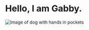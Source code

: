 # <h1>Hello, I am Gabby.</h1>
![Image of dog with hands in pockets](https://upload.wikimedia.org/wikipedia/en/c/c7/Chill_guy_original_artwork.jpg)
